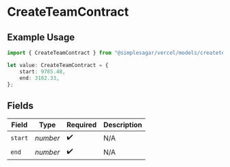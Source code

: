 # CreateTeamContract

## Example Usage

```typescript
import { CreateTeamContract } from "@simplesagar/vercel/models/createteamop.js";

let value: CreateTeamContract = {
    start: 9785.48,
    end: 3182.33,
};
```

## Fields

| Field              | Type               | Required           | Description        |
| ------------------ | ------------------ | ------------------ | ------------------ |
| `start`            | *number*           | :heavy_check_mark: | N/A                |
| `end`              | *number*           | :heavy_check_mark: | N/A                |